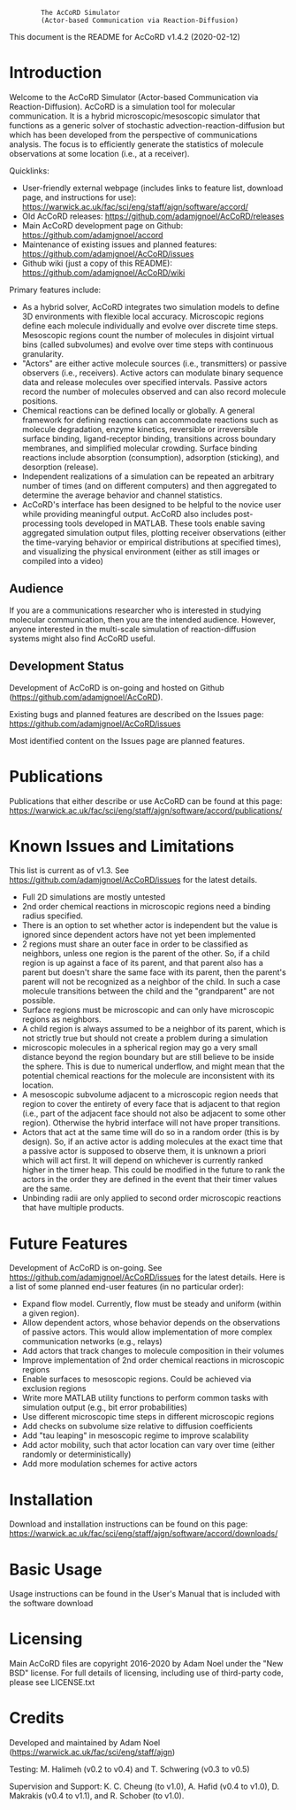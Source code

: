 
            The AcCoRD Simulator
            (Actor-based Communication via Reaction-Diffusion)

This document is the README for AcCoRD v1.4.2 (2020-02-12)

# Introduction

Welcome to the AcCoRD Simulator (Actor-based Communication via Reaction-Diffusion). AcCoRD is a simulation tool for molecular communication. It is a hybrid microscopic/mesoscopic simulator that functions as a generic solver of stochastic advection-reaction-diffusion but which has been developed from the perspective of communications analysis. The focus is to efficiently generate the statistics of molecule observations at some location (i.e., at a receiver).

Quicklinks:
* User-friendly external webpage (includes links to feature list, download page, and instructions for use): https://warwick.ac.uk/fac/sci/eng/staff/ajgn/software/accord/
* Old AcCoRD releases: https://github.com/adamjgnoel/AcCoRD/releases
* Main AcCoRD development page on Github: https://github.com/adamjgnoel/accord
* Maintenance of existing issues and planned features: https://github.com/adamjgnoel/AcCoRD/issues
* Github wiki (just a copy of this README): https://github.com/adamjgnoel/AcCoRD/wiki

Primary features include:
* As a hybrid solver, AcCoRD integrates two simulation models to define 3D environments with flexible local accuracy.  Microscopic regions define each molecule individually and evolve over discrete time steps. Mesoscopic regions count the number of molecules in disjoint virtual bins (called subvolumes) and evolve over time steps with continuous granularity.
* "Actors" are either active molecule sources (i.e., transmitters) or passive observers (i.e., receivers). Active actors can modulate binary sequence data and release molecules over specified intervals. Passive actors record the number of molecules observed and can also record molecule positions.
* Chemical reactions can be defined locally or globally. A general framework for defining reactions can accommodate reactions such as molecule degradation, enzyme kinetics, reversible or irreversible surface binding, ligand-receptor binding, transitions across boundary membranes, and simplified molecular crowding. Surface binding reactions include absorption (consumption), adsorption (sticking), and desorption (release).
* Independent realizations of a simulation can be repeated an arbitrary number of times (and on different computers) and then aggregated to determine the average behavior and channel statistics.
* AcCoRD's interface has been designed to be helpful to the novice user while providing meaningful output. AcCoRD also includes post-processing tools developed in MATLAB. These tools enable saving aggregated simulation output files, plotting receiver observations (either the time-varying behavior or empirical distributions at specified times), and visualizing the physical environment (either as still images or compiled into a video)

## Audience

If you are a communications researcher who is interested in studying molecular communication, then you are the intended audience. However, anyone interested in the multi-scale simulation of reaction-diffusion systems might also find AcCoRD useful.

## Development Status

Development of AcCoRD is on-going and hosted on Github (https://github.com/adamjgnoel/AcCoRD).

Existing bugs and planned features are described on the Issues page: https://github.com/adamjgnoel/AcCoRD/issues

Most identified content on the Issues page are planned features.

# Publications

Publications that either describe or use AcCoRD can be found at this page: https://warwick.ac.uk/fac/sci/eng/staff/ajgn/software/accord/publications/

# Known Issues and Limitations

This list is current as of v1.3. See https://github.com/adamjgnoel/AcCoRD/issues for the latest details.
* Full 2D simulations are mostly untested
* 2nd order chemical reactions in microscopic regions need a binding radius specified.
* There is an option to set whether actor is independent but the value is ignored since dependent actors have not yet been implemented
* 2 regions must share an outer face in order to be classified as neighbors, unless one region is the parent of the other. So, if a child region is up against a face of its parent, and that parent also has a parent but doesn't share the same face with its parent, then the parent's parent will not be recognized as a neighbor of the child. In such a case molecule transitions between the child and the "grandparent" are not possible.
* Surface regions must be microscopic and can only have microscopic regions as neighbors.
* A child region is always assumed to be a neighbor of its parent, which is not strictly true but should not create a problem during a simulation
* microscopic molecules in a spherical region may go a very small distance beyond the region boundary but are still believe to be inside the sphere. This is due to numerical underflow, and might mean that the potential chemical reactions for the molecule are inconsistent with its location.
* A mesoscopic subvolume adjacent to a microscopic region needs that region to cover the entirety of every face that is adjacent to that region (i.e., part of the adjacent face should not also be adjacent to some other region). Otherwise the hybrid interface will not have proper transitions.
* Actors that act at the same time will do so in a random order (this is by design). So, if an active actor is adding molecules at the exact time that a passive actor is supposed to observe them, it is unknown a priori which will act first. It will depend on whichever is currently ranked higher in the timer heap. This could be modified in the future to rank the actors in the order they are defined in the event that their timer values are the same.
* Unbinding radii are only applied to second order microscopic reactions that have multiple products.


# Future Features

Development of AcCoRD is on-going. See https://github.com/adamjgnoel/AcCoRD/issues for the latest details. Here is a list of some planned end-user features (in no particular order):
* Expand flow model. Currently, flow must be steady and uniform (within a given region).
* Allow dependent actors, whose behavior depends on the observations of passive actors. This would allow implementation of more complex communication networks (e.g., relays)
* Add actors that track changes to molecule composition in their volumes
* Improve implementation of 2nd order chemical reactions in microscopic regions
* Enable surfaces to mesoscopic regions. Could be achieved via exclusion regions
* Write more MATLAB utility functions to perform common tasks with simulation output (e.g., bit error probabilities)
* Use different microscopic time steps in different microscopic regions
* Add checks on subvolume size relative to diffusion coefficients
* Add "tau leaping" in mesoscopic regime to improve scalability
* Add actor mobility, such that actor location can vary over time (either randomly or deterministically)
* Add more modulation schemes for active actors


# Installation

Download and installation instructions can be found on this page: https://warwick.ac.uk/fac/sci/eng/staff/ajgn/software/accord/downloads/


# Basic Usage

Usage instructions can be found in the User's Manual that is included with the software download


# Licensing

Main AcCoRD files are copyright 2016-2020 by Adam Noel under the "New BSD" license. For full details of licensing, including use of third-party code, please see LICENSE.txt

# Credits

Developed and maintained by Adam Noel (https://warwick.ac.uk/fac/sci/eng/staff/ajgn)

Testing: M. Halimeh (v0.2 to v0.4) and T. Schwering (v0.3 to v0.5)

Supervision and Support: K. C. Cheung (to v1.0), A. Hafid (v0.4 to v1.0), D. Makrakis (v0.4 to v1.1), and R. Schober  (to v1.0).